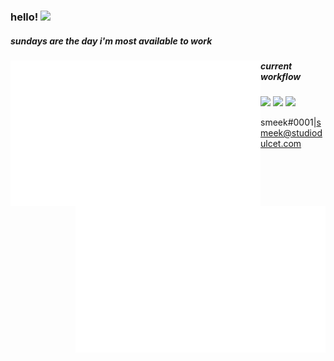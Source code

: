 ### hello! <img src="https://external-content.duckduckgo.com/iu/?u=http%3A%2F%2Fmedia.giphy.com%2Fmedia%2FnOSjhK6tcFHFe%2Fgiphy.gif&f=1&nofb=1" width="75px">

##### sundays are the day i'm most available to work

<img align = "left" width = "400" src="https://raw.githubusercontent.com/sme-ek/test/92f24f0d2e7ff9e3d9a5653a61f1e1fd0043fe2d/generated/overview.svg">
<img align="right" width = "400" src="https://raw.githubusercontent.com/sme-ek/test/92f24f0d2e7ff9e3d9a5653a61f1e1fd0043fe2d/generated/languages.svg">




##### current workflow

<img src="https://progress-bar.dev/50/?title=studio%20dulcet%20website%20rework">
<img src="https://progress-bar.dev/5/?title=i%20wish%20you%20were%20here">
<img src = "https://progress-bar.dev/5/?title=dulcet%20UTAU">

smeek#0001|[smeek@studiodulcet.com](mailto:smeek@studiodulcet.com)
